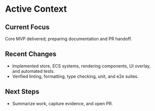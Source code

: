# Active Context

## Current Focus

Core MVP delivered; preparing documentation and PR handoff.

## Recent Changes

- Implemented store, ECS systems, rendering components, UI overlay, and automated tests.
- Verified linting, formatting, type checking, unit, and e2e suites.

## Next Steps

- Summarize work, capture evidence, and open PR.
